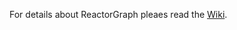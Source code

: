 For details about ReactorGraph pleaes read the [Wiki](https://github.com/ThingEngineer/ReactorForge/wiki/ReactorGraph).

